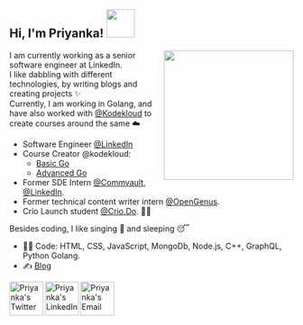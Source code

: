 <h2> Hi, I'm Priyanka! <img src="https://media.giphy.com/media/mGcNjsfWAjY5AEZNw6/giphy.gif" width="50"></h2>

<img align='right' src="https://media.giphy.com/media/ieyl9zmCjO4b4t6qoY/giphy.gif" width="230">

I am currently working as a senior software engineer at LinkedIn.<br>
I like dabbling with different technologies, by writing blogs and creating projects :sparkles: <br>
Currently, I am working in Golang, and have also worked with [@Kodekloud](https://kodekloud.com) to create courses around the same :cloud: <br>

- Software Engineer [@LinkedIn](https://www.linkedin.com/feed/)
- Course Creator @kodekloud: 
  - [Basic Go](https://kodekloud.com/courses/golang/)
  - [Advanced Go](https://kodekloud.com/courses/advanced-golang/)
- Former SDE Intern [@Commvault](https://www.commvault.com/), [@LinkedIn](https://www.linkedin.com/feed/). 
- Former technical content writer intern [@OpenGenus](http://www.opengenus.org/).
- Crio Launch student [@Crio.Do](https://www.crio.do/). :woman_technologist: <br>

Besides coding, I like singing :microphone: and sleeping :sleeping:

- :woman_technologist: Code: HTML, CSS, JavaScript, MongoDb, Node.js, C++, GraphQL, Python Golang.
- :writing_hand: [Blog](https://priyanka488.hashnode.dev/)

<a href="https://twitter.com/Priyanka__488">
  <img align="left" alt="Priyanka's Twitter" src="https://img.icons8.com/?size=512&id=119014&format=png" width="60" height="60"/>
</a>

<a href="https://www.linkedin.com/in/priyanka488/">
  <img align="left" alt="Priyanka's LinkedIn" src="https://img.icons8.com/?size=512&id=118979&format=png" width="60" height="60"/>
</a>

<a href="mailto:priyankayadav14999@gmail.com">
  <img align="left" alt="Priyanka's Email" src="https://img.icons8.com/?size=512&id=Ros6Kw5sh4Wx&format=png" width="60" height="60"/>
</a>




